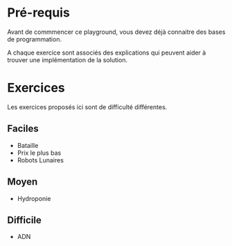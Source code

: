 # Pré-requis

Avant de commmencer ce playground, vous devez déjà connaitre des bases de programmation.

A chaque exercice sont associés des explications qui peuvent aider à trouver une implémentation de la solution.

# Exercices

Les exercices proposés ici sont de difficulté différentes. 

## Faciles
+ Bataille
+ Prix le plus bas
+ Robots Lunaires

## Moyen
+ Hydroponie

## Difficile
+ ADN

